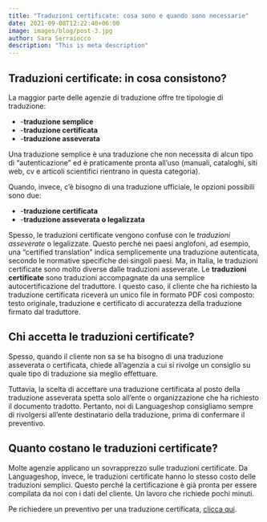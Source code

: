 ```yaml
---
title: "Traduzioni certificate: cosa sono e quando sono necessarie"
date: 2021-09-08T12:22:40+06:00
image: images/blog/post-3.jpg
author: Sara Serraiocco
description: "This is meta description"
---
```

## Traduzioni certificate: in cosa consistono?
La maggior parte delle agenzie di traduzione offre tre tipologie di traduzione:
- -**traduzione semplice**
- -**traduzione certificata**
- -**traduzione asseverata**

Una traduzione semplice è una traduzione che non necessita di alcun tipo di “autenticazione” ed è praticamente pronta all’uso (manuali, cataloghi, siti web, cv e articoli scientifici rientrano in questa categoria).  

Quando, invece, c’è bisogno di una traduzione ufficiale, le opzioni possibili sono due:
- -**traduzione certificata**
- -**traduzione asseverata o legalizzata**

Spesso, le traduzioni certificate vengono confuse con le _traduzioni asseverate_ o legalizzate. Questo perché nei paesi anglofoni, ad esempio, una “certified translation” indica semplicemente una traduzione autenticata, secondo le normative specifiche dei singoli paesi. Ma, in Italia, le traduzioni certificate sono molto diverse dalle traduzioni asseverate.
Le **traduzioni certificate** sono traduzioni accompagnate da una semplice autocertificazione del traduttore. I questo caso, il cliente che ha richiesto la traduzione certificata riceverà un unico file in formato PDF così composto: testo originale, traduzione e certificato di accuratezza della traduzione firmato dal traduttore.

## Chi accetta le traduzioni certificate?
Spesso, quando il cliente non sa se ha bisogno di una traduzione asseverata o certificata, chiede all’agenzia a cui si rivolge un consiglio su quale tipo di traduzione sia meglio effettuare.   

Tuttavia, la scelta di accettare una traduzione certificata al posto della traduzione asseverata spetta solo all’ente o organizzazione che ha richiesto il documento tradotto. Pertanto, noi di Languageshop consigliamo sempre di rivolgersi all’ente destinatario della traduzione, prima di confermare il preventivo.

## Quanto costano le traduzioni certificate?
Molte agenzie applicano un sovrapprezzo sulle traduzioni certificate. Da Languageshop, invece, le traduzioni certificate hanno lo stesso costo delle traduzioni semplici.
Questo perché la certificazione è già pronta per essere compilata da noi con i dati del cliente. Un lavoro che richiede pochi minuti.   

Pe richiedere un preventivo per una traduzione certificata, [clicca qui](#call-to-action "Contattaci!").